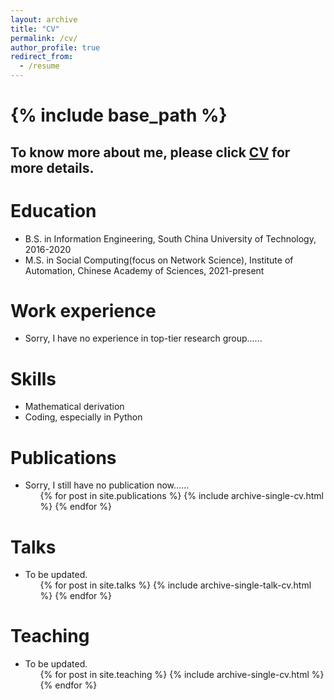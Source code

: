 ```yaml
---
layout: archive
title: "CV"
permalink: /cv/
author_profile: true
redirect_from:
  - /resume
---
```


{% include base_path %}
=====
## To know more about me, please click [CV](https://github.com/vasile-paskardlgm/vasile-paskardlgm.github.io/blob/master/files/resume_guoming_li.pdf) for more details.

Education
======
* B.S. in Information Engineering, South China University of Technology, 2016-2020
* M.S. in Social Computing(focus on Network Science), Institute of Automation, Chinese Academy of Sciences, 2021-present

Work experience
======
* Sorry, I have no experience in top-tier research group......
  
Skills
======
* Mathematical derivation
* Coding, especially in Python

Publications
======
* Sorry, I still have no publication now......
  <ul>{% for post in site.publications %}
    {% include archive-single-cv.html %}
  {% endfor %}</ul>
  
Talks
======
* To be updated.
  <ul>{% for post in site.talks %}
    {% include archive-single-talk-cv.html %}
  {% endfor %}</ul>
  
Teaching
======
* To be updated.
  <ul>{% for post in site.teaching %}
    {% include archive-single-cv.html %}
  {% endfor %}</ul>
 
